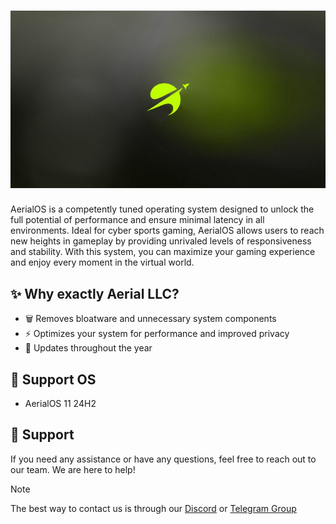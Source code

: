 <h1 align="center">
  <img src="https://github.com/Aerial-LLC/.github/blob/main/profile/wallpaper.jpg" alt="AerialOS"></a>
</h1>

AerialOS is a competently tuned operating system designed to unlock the full potential of performance and ensure minimal latency in all environments. Ideal for cyber sports gaming, AerialOS allows users to reach new heights in gameplay by providing unrivaled levels of responsiveness and stability. With this system, you can maximize your gaming experience and enjoy every moment in the virtual world.

## ✨ Why exactly Aerial LLC?
- 🗑️ Removes bloatware and unnecessary system components
- ⚡ Optimizes your system for performance and improved privacy
- 🔧 Updates throughout the year

## 🚀 Support OS
- AerialOS 11 24H2

## 🤝 Support
If you need any assistance or have any questions, feel free to reach out to our team. We are here to help!
> [!NOTE]
> The best way to contact us is through our [Discord](https://dsc.gg/aerialos) or [Telegram Group](https://t.me/+_AGse0FWWldlZTZi)
